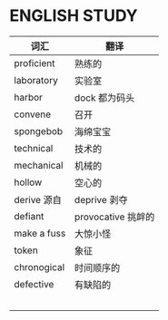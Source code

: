 # ENGLISH STUDY

| 词汇         | 翻译               |
| ------------ | ------------------ |
| proficient   | 熟练的             |
| laboratory   | 实验室             |
| harbor       | dock 都为码头      |
| convene      | 召开               |
| spongebob    | 海绵宝宝           |
| technical    | 技术的             |
| mechanical   | 机械的             |
| hollow       | 空心的             |
| derive  源自 | deprive 剥夺       |
| defiant      | provocative 挑衅的 |
| make a fuss  | 大惊小怪           |
| token        | 象征               |
| chronogical  | 时间顺序的         |
| defective    | 有缺陷的            |
|              |                    |
|              |                    |
|              |                    |
|              |                    |
|              |                    |


